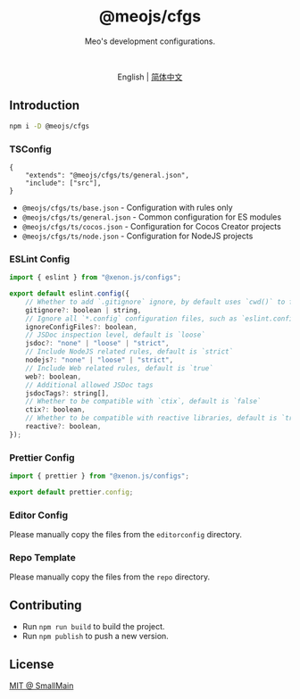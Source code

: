 <!-- <p align="center">
<img src="https://raw.githubusercontent.com/unocss/unocss/main/playground/public/icon-gray.svg" style="width:100px;" />
</p> -->

<h1 align="center">
@meojs/cfgs
</h1>

<p align="center">
Meo's development configurations.
</p>

<!-- <br>
<p align="center">
<a href="https://unocss.dev/">Documentation</a> |
<a href="https://unocss.dev/play/">Playground</a>
</p>
<br> -->

<br>
<p align="center">
<span>English</span> |
<a href="./README_zh-CN.md">简体中文</a>
</p>

## Introduction

```bash
npm i -D @meojs/cfgs
```

### TSConfig

```jsonc
{
    "extends": "@meojs/cfgs/ts/general.json",
    "include": ["src"],
}
```

- `@meojs/cfgs/ts/base.json` - Configuration with rules only
- `@meojs/cfgs/ts/general.json` - Common configuration for ES modules
- `@meojs/cfgs/ts/cocos.json` - Configuration for Cocos Creator projects
- `@meojs/cfgs/ts/node.json` - Configuration for NodeJS projects

### ESLint Config

```js
import { eslint } from "@xenon.js/configs";

export default eslint.config({
    // Whether to add `.gitignore` ignore, by default uses `cwd()` to find the `.gitignore` file path
    gitignore?: boolean | string,
    // Ignore all `*.config` configuration files, such as `eslint.config.js`, default is `true`
    ignoreConfigFiles?: boolean,
    // JSDoc inspection level, default is `loose`
    jsdoc?: "none" | "loose" | "strict",
    // Include NodeJS related rules, default is `strict`
    nodejs?: "none" | "loose" | "strict",
    // Include Web related rules, default is `true`
    web?: boolean,
    // Additional allowed JSDoc tags
    jsdocTags?: string[],
    // Whether to be compatible with `ctix`, default is `false`
    ctix?: boolean,
    // Whether to be compatible with reactive libraries, default is `true`
    reactive?: boolean,
});
```

### Prettier Config

```js
import { prettier } from "@xenon.js/configs";

export default prettier.config;
```

### Editor Config

Please manually copy the files from the `editorconfig` directory.

### Repo Template

Please manually copy the files from the `repo` directory.

<!-- ## Documentation

Read the [documentation](https://unocss.dev/) for more details. -->

<!-- ## Contributing

To get started contributing to the project, see the [Contributing Guide](./CONTRIBUTING.md). -->

## Contributing

- Run `npm run build` to build the project.
- Run `npm publish` to push a new version.

## License

[MIT @ SmallMain](./LICENSE)
